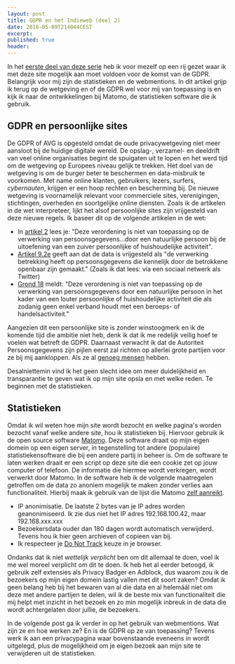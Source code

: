 ```yaml
---
layout: post
title: GDPR en het Indieweb (deel 2)
date: 2018-05-09T214044CEST
excerpt:
published: true
header:
---
```


In het [eerste deel van deze serie](/GDPR-en-het-Indieweb/) heb ik voor mezelf op een rij gezet waar ik met deze site mogelijk aan moet voldoen voor de komst van de GDPR. Belangrijk voor mij zijn de statistieken en de webmentions. In dit artikel grijp ik terug op de wetgeving en of de GDPR wel voor mij van toepassing is en kijk ik naar de ontwikkelingen bij Matomo, de statistieken software die ik gebruik. 

## GDPR en persoonlijke sites

De GDPR of AVG is opgesteld omdat de oude privacywetgeving niet meer aansloot bij de huidige digitale wereld. De opslag-, verzamel- en deeldrift van veel online organisaties begint de spuigaten uit te lopen en het werd tijd om de wetgeving op Europees niveau gelijk te trekken. Het doel van de wetgeving is om de burger beter te beschermen en data-misbruik te voorkomen. Met name online klanten, gebruikers, lezers, surfers, _cybernauten_, krijgen er een hoop rechten en bescherming bij. De nieuwe wetgeving is voornamelijk relevant voor commerciele sites, verenigingen, stichtingen, overheden en soortgelijke online diensten. Zoals ik de artikelen in de wet interpreteer, lijkt het alsof persoonlijke sites zijn vrijgesteld van deze nieuwe regels. Ik baseer dit op de volgende artikelen in de wet:

* In [artikel 2](http://www.privacy-regulation.eu/nl/artikel-2-materieel-toepassingsgebied-EU-AVG.htm) lees je: "Deze verordening is niet van toepassing op de verwerking van persoonsgegevens...door een natuurlijke persoon bij de uitoefening van een zuiver persoonlijke of huishoudelijke activiteit". 
* [Artikel 9.2e](http://www.privacy-regulation.eu/nl/artikel-9-verwerking-van-bijzondere-categorieen-van-persoonsgegevens-EU-AVG.htm) geeft aan dat de data is vrijgesteld als "de verwerking betrekking heeft op persoonsgegevens die kennelijk door de betrokkene openbaar zijn gemaakt." (Zoals ik dat lees: via een sociaal netwerk als Twitter)
* [Grond 18](http://www.privacy-regulation.eu/nl/r18.htm) meldt: "Deze verordening is niet van toepassing op de verwerking van persoonsgegevens door een natuurlijke persoon in het kader van een louter persoonlijke of huishoudelijke activiteit die als zodanig geen enkel verband houdt met een beroeps- of handelsactiviteit." 

Aangezien dit een persoonlijke site is zonder winstoogmerk en ik de komende tijd die ambitie niet heb, denk ik dat ik me redelijk veilig hoef te voelen wat betreft de GDPR. Daarnaast verwacht ik dat de Autoriteit Persoonsgegevens zijn pijlen eerst zal richten op allerlei grote partijen voor ze bij mij aankloppen. Als ze al [genoeg mensen](http://customerfirst.nl/nieuws/2018/05/autoriteit-persoonsgegevens-niet-paraat-voor-gdpr/index.xml) hebben.

Desalniettemin vind ik het geen slecht idee om meer duidelijkheid en transparantie te geven wat ik op mijn site opsla en met welke reden. Te beginnen met de statistieken.

## Statistieken
Omdat ik wil weten hoe mijn site wordt bezocht en welke pagina's worden bezocht vanaf welke andere site, hou ik statistieken bij. Hiervoor gebruik ik de open source software [Matomo](https://matomo.org/). Deze software draait op mijn eigen domein op een eigen server, in tegenstelling tot andere (populaire) statistiekensoftware die bij een andere partij in beheer is. Om de software te laten werken draait er een script op deze site die een cookie zet op jouw computer of telefoon. De informatie die hiermee wordt verkregen, wordt verwerkt door Matomo. In de software heb ik de volgende maatregelen getroffen om de data zo anoniem mogelijk te maken zonder verlies aan functionaliteit. Hierbij maak ik gebruik van de lijst die Matomo [zelf aanreikt](https://matomo.org/docs/privacy/).

* IP anonimisatie. De laatste 2 bytes van je IP adres worden geanonimiseerd. Ik zie dus niet het IP adres 192.168.100.42, maar 192.168.xxx.xxx
* Bezoekersdata ouder dan 180 dagen wordt automatisch verwijderd. Tevens hou ik hier geen archieven of copieen van bij. 
* Ik respecteer je [Do Not Track](https://www.eff.org/issues/do-not-track) keuze in je browser. 

Ondanks dat ik niet *wettelijk verplicht* ben om dit allemaal te doen, voel ik me wel moreel verplicht om dit te doen. Ik heb het al eerder betoogd, ik gebruik zelf extensies als Privacy Badger en Adblock, dus waarom zou ik de bezoekers op mijn eigen domein lastig vallen met dit soort zaken? Omdat ik geen belang heb bij het bewaren van al die data en al helemáál niet om deze met andere partijen te delen, wil ik de beste mix van functionaliteit die mij helpt met inzicht in het bezoek en zo min mogelijk inbreuk in de data die wordt achtergelaten door jullie, de bezoekers. 

In de volgende post ga ik verder in op het gebruik van webmentions. Wat zijn ze en hoe werken ze? En is de GDPR op ze van toepassing? Tevens werk ik aan een privacypagina waar bovenstaande eveneens in wordt uitgelegd, plus de mogelijkheid om je eigen bezoek aan mijn site te verwijderen uit de statistieken.

